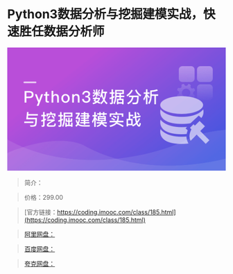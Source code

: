 # Python3数据分析与挖掘建模实战，快速胜任数据分析师

![img](../../assets/5fcdf86c097408a505400304.png)

> 简介：

> 价格：299.00

> [官方链接：https://coding.imooc.com/class/185.html](https://coding.imooc.com/class/185.html)

> [阿里网盘：]()

> [百度网盘：]()

> [夸克网盘：]()
